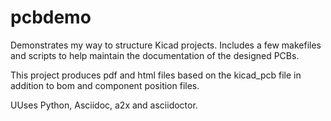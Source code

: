 # pcbdemo
Demonstrates my way to structure Kicad projects. Includes a few makefiles and scripts to help maintain the documentation of the designed PCBs.

This project produces pdf and html files based on the kicad_pcb file in addition to bom and component position files.

UUses Python, Asciidoc, a2x and asciidoctor.


